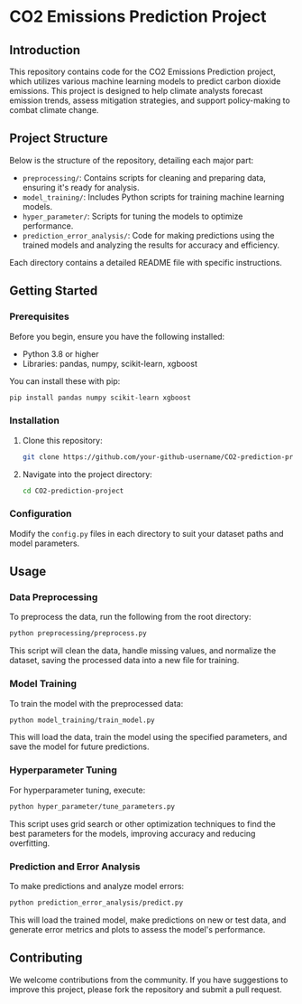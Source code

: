 
# CO2 Emissions Prediction Project

## Introduction
This repository contains code for the CO2 Emissions Prediction project, which utilizes various machine learning models to predict carbon dioxide emissions. This project is designed to help climate analysts forecast emission trends, assess mitigation strategies, and support policy-making to combat climate change.

## Project Structure
Below is the structure of the repository, detailing each major part:

- `preprocessing/`: Contains scripts for cleaning and preparing data, ensuring it's ready for analysis.
- `model_training/`: Includes Python scripts for training machine learning models.
- `hyper_parameter/`: Scripts for tuning the models to optimize performance.
- `prediction_error_analysis/`: Code for making predictions using the trained models and analyzing the results for accuracy and efficiency.

Each directory contains a detailed README file with specific instructions.

## Getting Started

### Prerequisites
Before you begin, ensure you have the following installed:
- Python 3.8 or higher
- Libraries: pandas, numpy, scikit-learn, xgboost

You can install these with pip:
```bash
pip install pandas numpy scikit-learn xgboost
```

### Installation
1. Clone this repository:
   ```bash
   git clone https://github.com/your-github-username/CO2-prediction-project.git
   ```
2. Navigate into the project directory:
   ```bash
   cd CO2-prediction-project
   ```

### Configuration
Modify the `config.py` files in each directory to suit your dataset paths and model parameters.

## Usage

### Data Preprocessing
To preprocess the data, run the following from the root directory:
```bash
python preprocessing/preprocess.py
```
This script will clean the data, handle missing values, and normalize the dataset, saving the processed data into a new file for training.

### Model Training
To train the model with the preprocessed data:
```bash
python model_training/train_model.py
```
This will load the data, train the model using the specified parameters, and save the model for future predictions.

### Hyperparameter Tuning
For hyperparameter tuning, execute:
```bash
python hyper_parameter/tune_parameters.py
```
This script uses grid search or other optimization techniques to find the best parameters for the models, improving accuracy and reducing overfitting.

### Prediction and Error Analysis
To make predictions and analyze model errors:
```bash
python prediction_error_analysis/predict.py
```
This will load the trained model, make predictions on new or test data, and generate error metrics and plots to assess the model's performance.

## Contributing
We welcome contributions from the community. If you have suggestions to improve this project, please fork the repository and submit a pull request.
